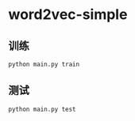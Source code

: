 # word2vec-simple

## 训练

```shell
python main.py train
```

## 测试

```shell
python main.py test
```
